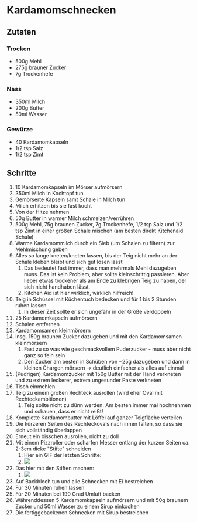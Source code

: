 # Kardamomschnecken

## Zutaten

### Trocken

- 500g Mehl
- 275g brauner Zucker
- 7g Trockenhefe

### Nass

- 350ml Milch
- 200g Butter
- 50ml Wasser

### Gewürze

- 40 Kardamomkapseln
- 1/2 tsp Salz
- 1/2 tsp Zimt


## Schritte

1. 10 Kardamomkapseln im Mörser aufmörsern
2. 350ml Milch in Kochtopf tun
3. Gemörserte Kapseln samt Schale in Milch tun
4. Milch erhitzen bis sie fast kocht
5. Von der Hitze nehmen
6. 50g Butter in warmer Milch schmelzen/verrühren
7. 500g Mehl, 75g braunen Zucker, 7g Trockenhefe, 1/2 tsp Salz und 1/2 tsp Zimt in einer großen Schale mischen (am besten direkt Kitchenaid Schale)
8. Warme Kardamommilch durch ein Sieb (um Schalen zu filtern) zur Mehlmischung geben
9. Alles so lange kneten/kneten lassen, bis der Teig nicht mehr an der Schale kleben bleibt und sich gut lösen lässt
   1.  Das bedeutet fast immer, dass man mehrmals Mehl dazugeben muss. Das ist kein Problem, aber sollte kleinschrittig passieren. Aber lieber etwas trockener als am Ende zu klebrigen Teig zu haben, der sich nicht handhaben lässt.
   2.  Kitchen Aid ist hier wirklich, wirklich hilfreich!
10. Teig in Schüssel mit Küchentuch bedecken und für 1 bis 2 Stunden ruhen lassen
    1.  In dieser Zeit sollte er sich ungefähr in der Größe verdoppeln
11. 25 Kardamomkapseln aufmörsern
12. Schalen entfernen
13. Kardamomsamen kleinmörsern
14. insg. 150g braunen Zucker dazugeben und mit den Kardamomsamen kleinmörsern
    1.  Fast zu so was wie geschmackvollem Puderzucker - muss aber nicht ganz so fein sein
    2.  Den Zucker am besten in Schüben von ~25g dazugeben und dann in kleinen Chargen mörsern -> deutlich einfacher als alles auf einmal
15. (Pudrigen) Kardamomzucker mit 150g Butter mit der Hand verkneten und zu extrem leckerer, extrem ungesunder Paste verkneten
16. Tisch einmehlen
17. Teig zu einem großen Rechteck ausrollen (wird eher Oval mit Rechteckambitionen)
    1.  Teig sollte nicht zu dünn werden. Am besten immer mal hochnehmen und schauen, dass er nicht reißt!
18. Komplette Kardamombutter mit Löffel auf ganzer Teigfläche verteilen
19. Die kürzeren Seiten des Rechteckovals nach innen falten, so dass sie sich vollständig überlappen
20. Erneut ein bisschen ausrollen, nicht zu doll
21. Mit einem Pizzroller oder scharfen Messer entlang der kurzen Seiten ca. 2-3cm dicke "Stifte" schneiden
    1.  Hier ein GIF der letzten Schritte:
    2.  ![](https://github.com/jonasmerlin/recipes/blob/master/media/kardamomschnecken_rollen.gif?raw=true)
22. Das hier mit den Stiften machen:
    1.  ![](https://github.com/jonasmerlin/recipes/blob/master/media/cardamombuns_form.gif?raw=true)
23. Auf Backblech tun und alle Schnecken mit Ei bestreichen
24. Für 30 Minuten ruhen lassen
25. Für 20 Minuten bei 190 Grad Umluft backen
26. Währenddessen 5 Kardamomkapseln aufmörsern und mit 50g braunem Zucker und 50ml Wasser zu einem Sirup einkochen
27. Die fertiggebackenen Schnecken mit Sirup bestreichen
